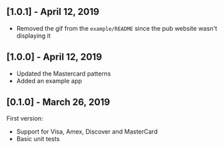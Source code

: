 ## [1.0.1] - April 12, 2019
* Removed the gif from the `example/README` since the pub website wasn't displaying it

## [1.0.0] - April 12, 2019
* Updated the Mastercard patterns
* Added an example app


## [0.1.0] - March 26, 2019

First version:
* Support for Visa, Amex, Discover and MasterCard
* Basic unit tests

